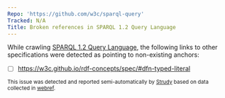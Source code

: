 ```yaml
---
Repo: 'https://github.com/w3c/sparql-query'
Tracked: N/A
Title: Broken references in SPARQL 1.2 Query Language
---
```


While crawling [SPARQL 1.2 Query Language](https://w3c.github.io/sparql-query/spec/), the following links to other specifications were detected as pointing to non-existing anchors:
* [ ] https://w3c.github.io/rdf-concepts/spec/#dfn-typed-literal

<sub>This issue was detected and reported semi-automatically by [Strudy](https://github.com/w3c/strudy/) based on data collected in [webref](https://github.com/w3c/webref/).</sub>
